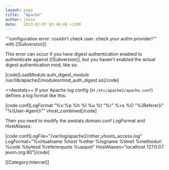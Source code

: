 ```yaml
---
layout: page
title:  "Apache"
author: jevon
date:   2013-01-07 03:48:48 +1300
---
```


'''configuration error: couldn't check user. check your authn provider!''' with [[Subversion]]:

This error can occur if you have digest authentication enabled to authenticate against [[Subversion]], but you haven't enabled the actual digest authentication mod, like so:

[code]LoadModule auth_digest_module /usr/lib/apache2/modules/mod_auth_digest.so[/code]

==Awstats==
If your Apache log config (in `/etc/apache2/apache.conf`) defines a log format like this:

[code conf]LogFormat "%v:%p %h %l %u %t "%r" %>s %O "%{Referer}i" "%{User-Agent}i"" vhost_combined[/code]

Then you need to modify the awstats.domain.conf LogFormat and HostAliases:

[code conf]LogFile="/var/log/apache2/other_vhosts_access.log"
LogFormat="%virtualname %host %other %logname %time1 %methodurl %code %bytesd %refererquote %uaquot"
HostAliases="localhost 127.0.0.1 jevon.org:80"[/code]

[[Category:Internet]]